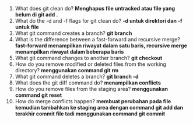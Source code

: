 1.    What does git clean do? 
**Menghapus file untracked atau file yang belum di git add .**
2.    What do the -d and -f flags for git clean do?
**-d untuk direktori dan -f untuk file**
3.    What git command creates a branch? 
**git branch**
4.    What is the difference between a fast-forward and recursive merge? 
**fast-forward menampilkan riwayat dalam satu baris, recursive merge menampilkan riwayat dalam beberapa baris**
5.    What git command changes to another branch? 
**git checkout**
6.    How do you remove modified or deleted files from the working directory? 
**menggunakan command git rm**
7.    What git command deletes a branch? 
**git branch -d** 
8.    What does the git diff command do? 
**menampilkan conflicts**
9.    How do you remove files from the staging area? 
**menggunakan command git reset**
10.    How do merge conflicts happen? 
**membuat perubahan pada file kemudian tambahkan ke staging area dengan command git add dan terakhir commit file tadi menggunakan command git commit**